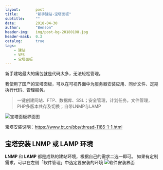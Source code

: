 ```yaml
---
layout:       post
title:        "新手建站-宝塔面板"
subtitle:     ""
date:         2018-04-30
author:       "Benson"
header-img:   img/post-bg-20180108.jpg
header-mask:  0.3
catalog:      true
tags:
    - 建站
    - VPS
    - 宝塔面板
---
```

新手建站最大的痛苦就是代码太多，无法轻松管理。

我使用了国产的宝塔面板，可以在可视界面中为服务器安装应用、同步文件、定期执行代码、管理服务。
> 一键创建网站、FTP、数据库、SSL；安全管理，计划任务，文件管理，PHP多版本共存及切换；自带LNMP与LAMP 

![宝塔面板界面图](http://tc.seoipo.com/18-4-30/97791164.jpg)

宝塔安装说明：https://www.bt.cn/bbs/thread-1186-1-1.html

## 宝塔安装 LNMP 或 LAMP 环境
**LNMP** 和 **LAMP** 都是成熟的建站环境，根据自己的需求二选一即可。
如果有定制需求，可以在左侧「软件管理」中选定要安装的环境
![软件安装界面](http://tc.seoipo.com/18-4-30/21951434.jpg)